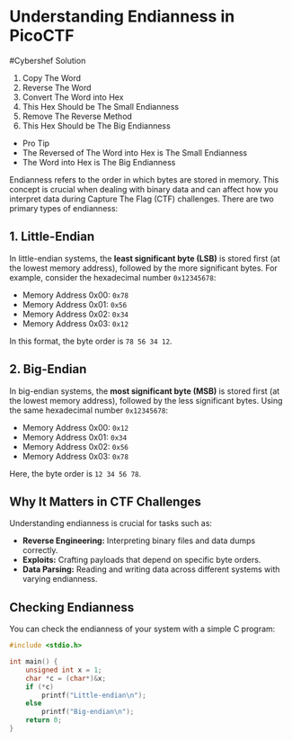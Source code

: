 # Understanding Endianness in PicoCTF

#Cybershef Solution
1. Copy The Word
2. Reverse The Word
3. Convert The Word into Hex
4. This Hex Should be The Small Endianness
5. Remove The Reverse Method
6. This Hex Should be The Big Endianness

+ Pro Tip
+ The Reversed of The Word into Hex is The Small Endianness
+ The Word into Hex is The Big Endianness

Endianness refers to the order in which bytes are stored in memory. This concept is crucial when dealing with binary data and can affect how you interpret data during Capture The Flag (CTF) challenges. There are two primary types of endianness:

## 1. Little-Endian
In little-endian systems, the **least significant byte (LSB)** is stored first (at the lowest memory address), followed by the more significant bytes. For example, consider the hexadecimal number `0x12345678`:

- Memory Address 0x00: `0x78`
- Memory Address 0x01: `0x56`
- Memory Address 0x02: `0x34`
- Memory Address 0x03: `0x12`

In this format, the byte order is `78 56 34 12`.

## 2. Big-Endian
In big-endian systems, the **most significant byte (MSB)** is stored first (at the lowest memory address), followed by the less significant bytes. Using the same hexadecimal number `0x12345678`:

- Memory Address 0x00: `0x12`
- Memory Address 0x01: `0x34`
- Memory Address 0x02: `0x56`
- Memory Address 0x03: `0x78`

Here, the byte order is `12 34 56 78`.

## Why It Matters in CTF Challenges

Understanding endianness is crucial for tasks such as:

- **Reverse Engineering:** Interpreting binary files and data dumps correctly.
- **Exploits:** Crafting payloads that depend on specific byte orders.
- **Data Parsing:** Reading and writing data across different systems with varying endianness.

## Checking Endianness

You can check the endianness of your system with a simple C program:

```c
#include <stdio.h>

int main() {
    unsigned int x = 1;
    char *c = (char*)&x;
    if (*c) 
        printf("Little-endian\n");
    else 
        printf("Big-endian\n");
    return 0;
}

